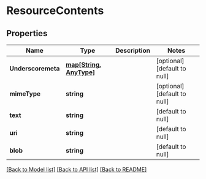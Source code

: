 # ResourceContents

## Properties
Name | Type | Description | Notes
------------ | ------------- | ------------- | -------------
**Underscoremeta** | [**map[String, AnyType]**](AnyType.md) |  | [optional] [default to null]
**mimeType** | **string** |  | [optional] [default to null]
**text** | **string** |  | [default to null]
**uri** | **string** |  | [default to null]
**blob** | **string** |  | [default to null]

[[Back to Model list]](../README.md#documentation-for-models) [[Back to API list]](../README.md#documentation-for-api-endpoints) [[Back to README]](../README.md)


